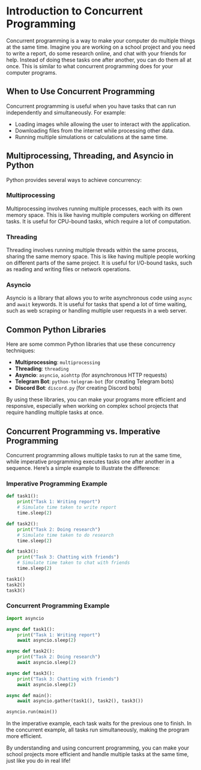 # Introduction to Concurrent Programming

Concurrent programming is a way to make your computer do multiple things at the same time. Imagine you are working on a school project and you need to write a report, do some research online, and chat with your friends for help. Instead of doing these tasks one after another, you can do them all at once. This is similar to what concurrent programming does for your computer programs.

## When to Use Concurrent Programming

Concurrent programming is useful when you have tasks that can run independently and simultaneously. For example:
- Loading images while allowing the user to interact with the application.
- Downloading files from the internet while processing other data.
- Running multiple simulations or calculations at the same time.

## Multiprocessing, Threading, and Asyncio in Python

Python provides several ways to achieve concurrency:

### Multiprocessing
Multiprocessing involves running multiple processes, each with its own memory space. This is like having multiple computers working on different tasks. It is useful for CPU-bound tasks, which require a lot of computation.

### Threading
Threading involves running multiple threads within the same process, sharing the same memory space. This is like having multiple people working on different parts of the same project. It is useful for I/O-bound tasks, such as reading and writing files or network operations.

### Asyncio
Asyncio is a library that allows you to write asynchronous code using `async` and `await` keywords. It is useful for tasks that spend a lot of time waiting, such as web scraping or handling multiple user requests in a web server.

## Common Python Libraries

Here are some common Python libraries that use these concurrency techniques:
- **Multiprocessing**: `multiprocessing`
- **Threading**: `threading`
- **Asyncio**: `asyncio`, `aiohttp` (for asynchronous HTTP requests)
- **Telegram Bot**: `python-telegram-bot` (for creating Telegram bots)
- **Discord Bot**: `discord.py` (for creating Discord bots)

By using these libraries, you can make your programs more efficient and responsive, especially when working on complex school projects that require handling multiple tasks at once.

## Concurrent Programming vs. Imperative Programming

Concurrent programming allows multiple tasks to run at the same time, while imperative programming executes tasks one after another in a sequence. Here’s a simple example to illustrate the difference:

### Imperative Programming Example
```python
def task1():
    print("Task 1: Writing report")
    # Simulate time taken to write report
    time.sleep(2)

def task2():
    print("Task 2: Doing research")
    # Simulate time taken to do research
    time.sleep(2)

def task3():
    print("Task 3: Chatting with friends")
    # Simulate time taken to chat with friends
    time.sleep(2)

task1()
task2()
task3()
```

### Concurrent Programming Example
```python
import asyncio

async def task1():
    print("Task 1: Writing report")
    await asyncio.sleep(2)

async def task2():
    print("Task 2: Doing research")
    await asyncio.sleep(2)

async def task3():
    print("Task 3: Chatting with friends")
    await asyncio.sleep(2)

async def main():
    await asyncio.gather(task1(), task2(), task3())

asyncio.run(main())
```

In the imperative example, each task waits for the previous one to finish. In the concurrent example, all tasks run simultaneously, making the program more efficient.

By understanding and using concurrent programming, you can make your school projects more efficient and handle multiple tasks at the same time, just like you do in real life!
